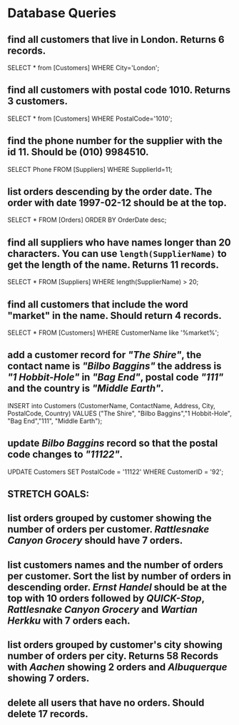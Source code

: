# Database Queries

## find all customers that live in London. Returns 6 records.
SELECT * from [Customers] WHERE City='London';

## find all customers with postal code 1010. Returns 3 customers.
SELECT * from [Customers] WHERE PostalCode='1010';

## find the phone number for the supplier with the id 11. Should be (010) 9984510.
SELECT Phone FROM [Suppliers] WHERE SupplierId=11;

## list orders descending by the order date. The order with date 1997-02-12 should be at the top.
SELECT * FROM [Orders] ORDER BY OrderDate desc;

## find all suppliers who have names longer than 20 characters. You can use `length(SupplierName)` to get the length of the name. Returns 11 records.
SELECT * FROM [Suppliers] WHERE length(SupplierName) > 20;

## find all customers that include the word "market" in the name. Should return 4 records.
SELECT * FROM [Customers] WHERE CustomerName like '%market%';

## add a customer record for _"The Shire"_, the contact name is _"Bilbo Baggins"_ the address is _"1 Hobbit-Hole"_ in _"Bag End"_, postal code _"111"_ and the country is _"Middle Earth"_.
INSERT into Customers (CustomerName, ContactName, Address, City, PostalCode, Country) VALUES ("The Shire", "Bilbo Baggins","1 Hobbit-Hole", "Bag End","111", "Middle Earth");

## update _Bilbo Baggins_ record so that the postal code changes to _"11122"_.
UPDATE Customers SET PostalCode = '11122' WHERE CustomerID = '92';

## STRETCH GOALS:

## list orders grouped by customer showing the number of orders per customer. _Rattlesnake Canyon Grocery_ should have 7 orders.

## list customers names and the number of orders per customer. Sort the list by number of orders in descending order. _Ernst Handel_ should be at the top with 10 orders followed by _QUICK-Stop_, _Rattlesnake Canyon Grocery_ and _Wartian Herkku_ with 7 orders each.

## list orders grouped by customer's city showing number of orders per city. Returns 58 Records with _Aachen_ showing 2 orders and _Albuquerque_ showing 7 orders.

## delete all users that have no orders. Should delete 17 records.
